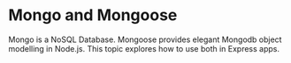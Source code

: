 # Mongo and Mongoose

Mongo is a NoSQL Database. Mongoose provides elegant Mongodb object modelling in Node.js. This topic explores how to use both in Express apps.